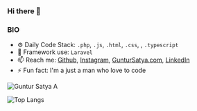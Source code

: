 ### Hi there 👋

<!--
**guntursatya25/guntursatya25** is a ✨ _special_ ✨ repository because its `README.md` (this file) appears on your GitHub profile.

Here are some ideas to get you started:

- 🔭 I’m currently working on ...
- 🌱 I’m currently learning ...
- 👯 I’m looking to collaborate on ...
- 🤔 I’m looking for help with ...
- 💬 Ask me about ...
- 📫 How to reach me: ...
- 😄 Pronouns: ...
- ⚡ Fun fact: ...
-->

### BIO

- ⚙️ Daily Code Stack: `.php`, `.js`, `.html`, `.css`, , `.typescript`
- 🏢 Framework use: `Laravel`
- 📫 Reach me: [Github](https://github.com/guntursatya25), [Instagram](https://www.instagram.com/guntursatya/), [GunturSatya.com](https://www.guntursatya.com/), [LinkedIn](https://www.linkedin.com/in/guntursatya/)
- ⚡️ Fun fact: I'm a just a man who love to code 

![Guntur Satya A](https://github-readme-stats.vercel.app/api?username=guntursatya25&theme=gruvbox&show_icons=false)

![Top Langs](https://github-readme-stats.vercel.app/api/top-langs/?username=guntursatya25&layout=compact)

